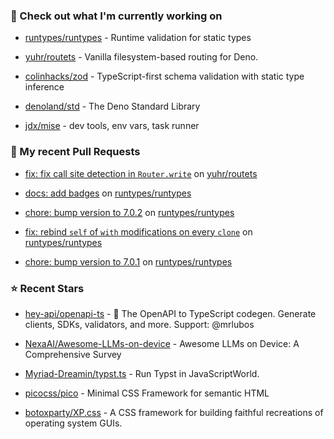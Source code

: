 ### 👷 Check out what I'm currently working on



- [runtypes/runtypes](https://github.com/runtypes/runtypes) - Runtime validation for static types

- [yuhr/routets](https://github.com/yuhr/routets) - Vanilla filesystem-based routing for Deno.

- [colinhacks/zod](https://github.com/colinhacks/zod) - TypeScript-first schema validation with static type inference

- [denoland/std](https://github.com/denoland/std) - The Deno Standard Library

- [jdx/mise](https://github.com/jdx/mise) - dev tools, env vars, task runner

### 🔨 My recent Pull Requests



- [fix: fix call site detection in `Router.write`](https://github.com/yuhr/routets/pull/58) on [yuhr/routets](https://github.com/yuhr/routets)

- [docs: add badges](https://github.com/runtypes/runtypes/pull/479) on [runtypes/runtypes](https://github.com/runtypes/runtypes)

- [chore: bump version to 7.0.2](https://github.com/runtypes/runtypes/pull/478) on [runtypes/runtypes](https://github.com/runtypes/runtypes)

- [fix: rebind `self` of `with` modifications on every `clone`](https://github.com/runtypes/runtypes/pull/477) on [runtypes/runtypes](https://github.com/runtypes/runtypes)

- [chore: bump version to 7.0.1](https://github.com/runtypes/runtypes/pull/475) on [runtypes/runtypes](https://github.com/runtypes/runtypes)

### ⭐ Recent Stars



- [hey-api/openapi-ts](https://github.com/hey-api/openapi-ts) - 🚀 The OpenAPI to TypeScript codegen. Generate clients, SDKs, validators, and more. Support: @mrlubos

- [NexaAI/Awesome-LLMs-on-device](https://github.com/NexaAI/Awesome-LLMs-on-device) - Awesome LLMs on Device: A Comprehensive Survey

- [Myriad-Dreamin/typst.ts](https://github.com/Myriad-Dreamin/typst.ts) - Run Typst in JavaScriptWorld.

- [picocss/pico](https://github.com/picocss/pico) - Minimal CSS Framework for semantic HTML

- [botoxparty/XP.css](https://github.com/botoxparty/XP.css) - A CSS framework for building faithful recreations of operating system GUIs.